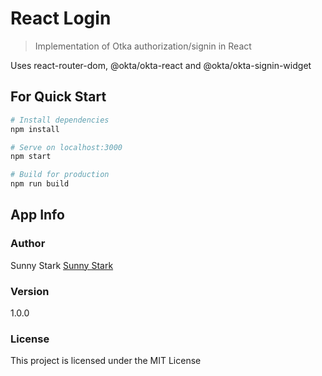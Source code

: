 # React Login

> Implementation of Otka authorization/signin in React

Uses react-router-dom, @okta/okta-react and @okta/okta-signin-widget

## For Quick Start

``` bash
# Install dependencies
npm install

# Serve on localhost:3000
npm start

# Build for production
npm run build
```

## App Info

### Author

Sunny Stark
[Sunny Stark](http://www.sunnystark.blogspot.in)

### Version

1.0.0

### License

This project is licensed under the MIT License
